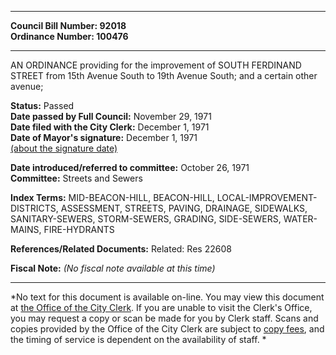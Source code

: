 * * * * *  
  
**Council Bill Number: [](#h0)[](#h2)92018**   
**Ordinance Number: 100476**  
  
* * * * *  
  
AN ORDINANCE providing for the improvement of SOUTH FERDINAND STREET from 15th Avenue South to 19th Avenue South; and a certain other avenue;  
  
**Status:** Passed   
**Date passed by Full Council:** November 29, 1971   
**Date filed with the City Clerk:** December 1, 1971   
**Date of Mayor's signature:** December 1, 1971   
[(about the signature date)](/~public/approvaldate.htm)   
  
  
**Date introduced/referred to committee:** October 26, 1971   
**Committee:** Streets and Sewers   
  
**Index Terms:** MID-BEACON-HILL, BEACON-HILL, LOCAL-IMPROVEMENT-DISTRICTS, ASSESSMENT, STREETS, PAVING, DRAINAGE, SIDEWALKS, SANITARY-SEWERS, STORM-SEWERS, GRADING, SIDE-SEWERS, WATER-MAINS, FIRE-HYDRANTS  
  
**References/Related Documents:** Related: Res 22608  
  
**Fiscal Note:** *(No fiscal note available at this time)*  
  
* * * * *  
  
*No text for this document is available on-line. You may view this document at [the Office of the City Clerk](http://www.seattle.gov/leg/clerk/contactUs.htm). If you are unable to visit the Clerk's Office, you may request a copy or scan be made for you by Clerk staff. Scans and copies provided by the Office of the City Clerk are subject to [copy fees](http://clerk.seattle.gov/~public/clerkfees.htm), and the timing of service is dependent on the availability of staff. *  
  
  
